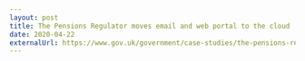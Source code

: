 ```yaml
---
layout: post
title: The Pensions Regulator moves email and web portal to the cloud
date: 2020-04-22
externalUrl: https://www.gov.uk/government/case-studies/the-pensions-regulator-moves-email-and-web-portal-to-the-cloud
---
```

